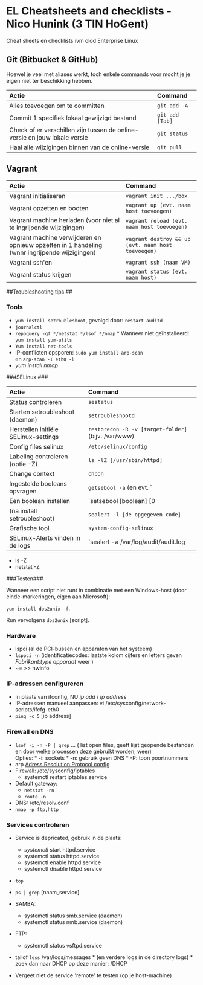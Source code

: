 EL Cheatsheets and checklists - Nico Hunink (3 TIN HoGent)
=============================

Cheat sheets en checklists ivm olod Enterprise Linux

## Git (Bitbucket & GitHub)

Hoewel je veel met aliases werkt, toch enkele commands voor mocht je je eigen niet ter beschikking hebben.

| Actie                                  | Command                                    |
| :---                                    | :---                                       |
| Alles toevoegen om te committen                | `git add -A` |
| Commit 1 specifiek lokaal gewijzigd bestand  | `git add [Tab]`        |
| Check of er verschillen zijn tussen de online-versie en jouw lokale versie | `git status`                         |
| Haal alle wijzigingen binnen van de online-versie  | `git pull`                       |



## Vagrant

| Actie                                  | Command                                    |
| :---                                    | :---                                       |
| Vagrant initialiseren                | `vagrant init .../box` |
| Vagrant opzetten en booten | `vagrant up (evt. naam host toevoegen)`                         |
| Vagrant machine herladen (voor niet al te ingrijpende wijzigingen)  | `vagrant reload (evt. naam host toevoegen)`                       |
| Vagrant machine verwijderen en opnieuw opzetten in 1 handeling (wnnr ingrijpende wijzigingen)  | `vagrant destroy && up (evt. naam host toevoegen)`                       |
| Vagrant ssh'en                | `vagrant ssh (naam VM)` |
| Vagrant status krijgen                | `vagrant status (evt. naam host)` |

##Troubleshooting tips ##

### Tools
* `yum install setroubleshoot`, gevolgd door: `restart auditd`
* `journalctl`
* `repoquery -qf */netstat */lsof */nmap`
      * Wanneer niet geïnstalleerd: `yum install yum-utils`
* `Yum install net-tools`
* IP-conflicten opsporen: `sudo yum install arp-scan`
<br> en 
    `arp-scan -I eth0 -l`
* _yum install nmap_

###SELinux ###

| Actie                                  | Command                                    |
| :---                                    | :---                                       |
| Status controleren                | `sestatus` |
| Starten setroubleshoot (daemon)| `setroubleshootd` |
| Herstellen initiële SELinux-settings| `restorecon -R -v [target-folder]`(bijv. /var/www) |
| Config files selinux | `/etc/selinux/config `                         |
| Labeling controleren (optie -Z) | `ls -lZ [/usr/sbin/httpd]`                       |
| Change context | `chcon` |
| Ingestelde booleans opvragen | `getsebool -a` (en evt. `| grep samba/smbd/nmbd`) |
| Een boolean instellen| `setsebool [boolean] [0|1]` (-P toevoegen om permanent te maken) |
| (na install setroubleshoot) | `sealert -l [de opgegeven code]` |
| Grafische tool| `system-config-selinux` |
| SELinux-Alerts vinden in de logs | `sealert -a /var/log/audit/audit.log | less` |

* ls -Z
* netstat -Z
 
###Testen###

Wanneer een script niet runt in combinatie met een Windows-host (door einde-markeringen, eigen aan Microsoft):

`yum install dos2unix -f`.

Run vervolgens `dos2unix` [script].

### Hardware ###
* lspci (al de PCI-bussen en apparaten van het systeem)
* `lsppci -n` (identificatiecodes: laatste kolom cijfers en letters geven _Fabrikant:type apparaat_ weer )
* ~= >> 
    hwinfo

### IP-adressen configureren ###
* In plaats van ifconfig, NU _ip add_ / _ip address_
* IP-adressen manueel aanpassen: vi /etc/sysconfig/network-scripts/ifcfg-eth0
* `ping -c 5` [ip address]

### Firewall en DNS ###
* `lsof -i -n -P | grep` ... ( list open files, geeft lijst geopende bestanden en door welke processen deze gebruikt worden, weer) 
<br>Opties:
      * -i: sockets
      * -n: gebruik geen DNS
      * -P: toon poortnummers
* arp [Adress Resolution Protocol config](http://xmodulo.com/how-to-add-or-remove-static-arp-entry-on-linux.html)
* Firewall: /etc/sysconfig/iptables
    * systemctl restart iptables.service
* Default gateway: 
    * `netstat -rn`
    * `route -n`
* DNS: /etc/resolv.conf
* `nmap -p ftp,http`

### Services controleren ###

* Service is depricated, gebruik in de plaats:
    * _systemctl_ start httpd.service
    * systemctl status httpd.service
    * systemctl enable httpd.service
    * systemctl disable httpd.service
* `top`
* `ps | grep` [naam_service]
* SAMBA: 
    * systemctl status smb.service (daemon)
    * systemctl status nmb.service (daemon)
* FTP: 
    * systemctl status vsftpd.service

* tailof `less` /var/logs/messages
      * (en verdere logs in de directory logs)
      * zoek dan naar DHCP op deze manier: /DHCP


* Vergeet niet de service 'remote' te testen (op je host-machine)
